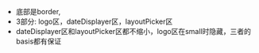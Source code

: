 * 底部是border,
* 3部分: logo区，dateDisplayer区，layoutPicker区
* dateDisplayer区和layoutPicker区都不缩小，logo区在small时隐藏，三者的basis都有保证
